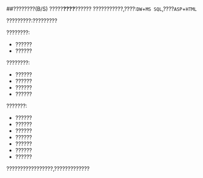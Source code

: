 ##????????(B/S)
?????**????**??????
???????????,????:`DW`+`MS SQL`,????`ASP`+`HTML`

?????????:?????????

????????:
* ??????
* ??????

????????:
* ??????
* ??????
* ??????
* ??????

???????:
* ??????
* ??????
* ??????
* ??????
* ??????
* ??????
* ??????

?????????????????,?????????????
